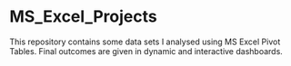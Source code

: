 # MS_Excel_Projects
This repository contains some data sets I analysed using MS Excel Pivot Tables. Final outcomes are given in dynamic and interactive dashboards.
